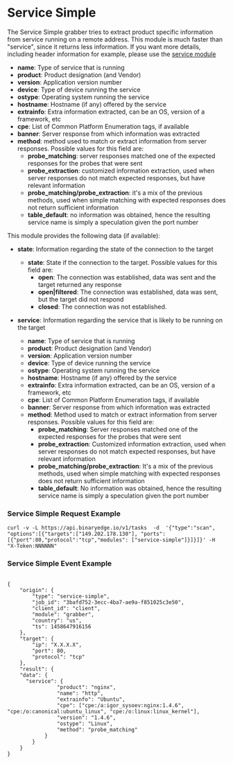 # Service Simple

The Service Simple grabber tries to extract product specific information from service running on a remote address. This module is much faster than "service", since it returns less information. If you want more details, including header information for example, please use the [service module](https://github.com/binaryedge/api-publicdoc/blob/master/modules/service.md "service")

* **name**: Type of service that is running
* **product**: Product designation (and Vendor)
* **version**: Application version number
* **device**: Type of device running the service
* **ostype**: Operating system running the service
* **hostname**: Hostname (if any) offered by the service
* **extrainfo**: Extra information extracted, can be an OS, version of a framework, etc
* **cpe**: List of Common Platform Enumeration tags, if available
* **banner**: Server response from which information was extracted
* **method**: method used to match or extract information from server responses. Possible values for this field are:
  * **probe_matching**: server responses matched one of the expected responses for the probes that were sent
  * **probe_extraction**: customized information extraction, used when server responses do not match expected responses, but have relevant information
  * **probe_matching/probe_extraction**: it's a mix of the previous methods, used when simple matching with expected responses does not return sufficient information
  * **table_default**: no information was obtained, hence the resulting service name is simply a speculation given the port number

This module provides the following data (if available):

* **state**: Information regarding the state of the connection to the target
  * **state**: State if the connection to the target. Possible values for this field are:
    * **open**: The connection was established, data was sent and the target returned any response
    * **open|filtered**: The connection was established, data was sent, but the target did not respond
    * **closed**: The connection was not established.

* **service**: Information regarding the service that is likely to be running on the target
  * **name**: Type of service that is running
  * **product**: Product designation (and Vendor)
  * **version**: Application version number
  * **device**: Type of device running the service
  * **ostype**: Operating system running the service
  * **hostname**: Hostname (if any) offered by the service
  * **extrainfo**: Extra information extracted, can be an OS, version of a framework, etc
  * **cpe**: List of Common Platform Enumeration tags, if available
  * **banner**: Server response from which information was extracted
  * **method**: Method used to match or extract information from server responses. Possible values for this field are:
	* **probe_matching**: Server responses matched one of the expected responses for the probes that were sent
	* **probe_extraction**: Customized information extraction, used when server responses do not match expected responses, but have relevant information
	* **probe_matching/probe_extraction**: It's a mix of the previous methods, used when simple matching with expected responses does not return sufficient information
	* **table_default**: No information was obtained, hence the resulting service name is simply a speculation given the port number

### Service Simple Request Example

  ```
curl -v -L https://api.binaryedge.io/v1/tasks  -d  '{"type":"scan", "options":[{"targets":["149.202.178.130"], "ports":[{"port":80,"protocol":"tcp","modules": ["service-simple"]}]}]}' -H "X-Token:NNNNNN"
  ```

### Service Simple Event Example
```

{
	"origin": {
		"type": "service-simple",
		"job_id": "3bafd752-3ecc-4ba7-ae9a-f851025c3e50",
		"client_id": "client",
		"module": "grabber",
		"country": "us",
		"ts": 1458647916156
	},
	"target": {
		"ip": "X.X.X.X",
		"port": 80,
		"protocol": "tcp"
	},
	"result": {
    "data": {
      "service": {
				"product": "nginx",
				"name": "http",
				"extrainfo": "Ubuntu",
				"cpe": ["cpe:/a:igor_sysoev:nginx:1.4.6", "cpe:/o:canonical:ubuntu_linux", "cpe:/o:linux:linux_kernel"],
				"version": "1.4.6",
				"ostype": "Linux",
				"method": "probe_matching"
			}
		}
	}
}
```
